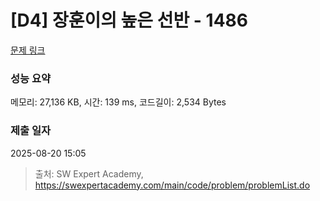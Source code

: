 # [D4] 장훈이의 높은 선반 - 1486 

[문제 링크](https://swexpertacademy.com/main/code/problem/problemDetail.do?contestProbId=AV2b7Yf6ABcBBASw) 

### 성능 요약

메모리: 27,136 KB, 시간: 139 ms, 코드길이: 2,534 Bytes

### 제출 일자

2025-08-20 15:05



> 출처: SW Expert Academy, https://swexpertacademy.com/main/code/problem/problemList.do